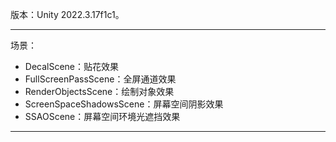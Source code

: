 版本：Unity 2022.3.17f1c1。
***
场景：
- DecalScene：贴花效果
- FullScreenPassScene：全屏通道效果
- RenderObjectsScene：绘制对象效果
- ScreenSpaceShadowsScene：屏幕空间阴影效果
- SSAOScene：屏幕空间环境光遮挡效果
***
